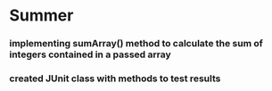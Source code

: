 # Summer

### implementing sumArray() method to calculate the sum of integers contained in a passed array

### created JUnit class with methods to test results